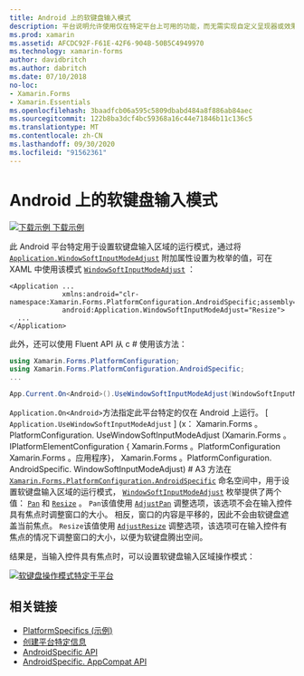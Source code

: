 ```yaml
---
title: Android 上的软键盘输入模式
description: 平台说明允许使用仅在特定平台上可用的功能，而无需实现自定义呈现器或效果。 本文介绍如何使用 Android 平台特定的来设置软键盘输入区域的运行模式。
ms.prod: xamarin
ms.assetid: AFCDC92F-F61E-42F6-904B-50B5C4949970
ms.technology: xamarin-forms
author: davidbritch
ms.author: dabritch
ms.date: 07/10/2018
no-loc:
- Xamarin.Forms
- Xamarin.Essentials
ms.openlocfilehash: 3baadfcb06a595c5809dbabd484a8f886ab84aec
ms.sourcegitcommit: 122b8ba3dcf4bc59368a16c44e71846b11c136c5
ms.translationtype: MT
ms.contentlocale: zh-CN
ms.lasthandoff: 09/30/2020
ms.locfileid: "91562361"
---
```

# <a name="soft-keyboard-input-mode-on-android"></a>Android 上的软键盘输入模式

[![下载示例](~/media/shared/download.png) 下载示例](https://docs.microsoft.com/samples/xamarin/xamarin-forms-samples/userinterface-platformspecifics)

此 Android 平台特定用于设置软键盘输入区域的运行模式，通过将 [`Application.WindowSoftInputModeAdjust`](xref:Xamarin.Forms.PlatformConfiguration.AndroidSpecific.Application.WindowSoftInputModeAdjustProperty) 附加属性设置为枚举的值，可在 XAML 中使用该模式 [`WindowSoftInputModeAdjust`](xref:Xamarin.Forms.PlatformConfiguration.AndroidSpecific.WindowSoftInputModeAdjust) ：

```xaml
<Application ...
             xmlns:android="clr-namespace:Xamarin.Forms.PlatformConfiguration.AndroidSpecific;assembly=Xamarin.Forms.Core"
             android:Application.WindowSoftInputModeAdjust="Resize">
  ...
</Application>
```

此外，还可以使用 Fluent API 从 c # 使用该方法：

```csharp
using Xamarin.Forms.PlatformConfiguration;
using Xamarin.Forms.PlatformConfiguration.AndroidSpecific;
...

App.Current.On<Android>().UseWindowSoftInputModeAdjust(WindowSoftInputModeAdjust.Resize);
```

`Application.On<Android>`方法指定此平台特定的仅在 Android 上运行。 [ `Application.UseWindowSoftInputModeAdjust` ] (x： Xamarin.Forms 。PlatformConfiguration. UseWindowSoftInputModeAdjust (Xamarin.Forms 。IPlatformElementConfiguration { Xamarin.Forms 。PlatformConfiguration Xamarin.Forms 。应用程序}， Xamarin.Forms 。PlatformConfiguration. AndroidSpecific. WindowSoftInputModeAdjust) # A3 方法在 [`Xamarin.Forms.PlatformConfiguration.AndroidSpecific`](xref:Xamarin.Forms.PlatformConfiguration.AndroidSpecific) 命名空间中，用于设置软键盘输入区域的运行模式， [`WindowSoftInputModeAdjust`](xref:Xamarin.Forms.PlatformConfiguration.AndroidSpecific.WindowSoftInputModeAdjust) 枚举提供了两个值： [`Pan`](xref:Xamarin.Forms.PlatformConfiguration.AndroidSpecific.WindowSoftInputModeAdjust.Pan) 和 [`Resize`](xref:Xamarin.Forms.PlatformConfiguration.AndroidSpecific.WindowSoftInputModeAdjust.Resize) 。 `Pan`该值使用 [`AdjustPan`](xref:Android.Views.SoftInput.AdjustPan) 调整选项，该选项不会在输入控件具有焦点时调整窗口的大小。 相反，窗口的内容是平移的，因此不会由软键盘遮盖当前焦点。 `Resize`该值使用 [`AdjustResize`](xref:Android.Views.SoftInput.AdjustResize) 调整选项，该选项可在输入控件有焦点的情况下调整窗口的大小，以便为软键盘腾出空间。

结果是，当输入控件具有焦点时，可以设置软键盘输入区域操作模式：

[![软键盘操作模式特定于平台](soft-keyboard-input-mode-images/pan-resize.png)](soft-keyboard-input-mode-images/pan-resize-large.png#lightbox "软键盘操作模式特定于平台")

## <a name="related-links"></a>相关链接

- [PlatformSpecifics (示例) ](/samples/xamarin/xamarin-forms-samples/userinterface-platformspecifics)
- [创建平台特定信息](~/xamarin-forms/platform/platform-specifics/index.md#creating-platform-specifics)
- [AndroidSpecific API](xref:Xamarin.Forms.PlatformConfiguration.AndroidSpecific)
- [AndroidSpecific. AppCompat API](xref:Xamarin.Forms.PlatformConfiguration.AndroidSpecific.AppCompat)